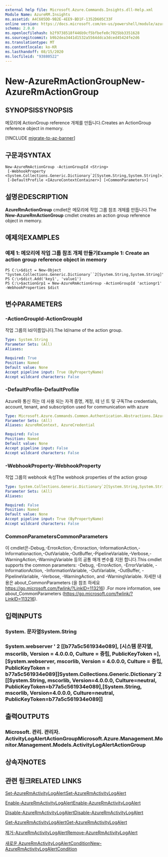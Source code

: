 ```yaml
---
external help file: Microsoft.Azure.Commands.Insights.dll-Help.xml
Module Name: AzureRM.Insights
ms.assetid: A4C605DD-9B2E-4EE9-BD1F-1352D605C33F
online version: https://docs.microsoft.com/en-us/powershell/module/azurerm.insights/new-azurermactiongroup
schema: 2.0.0
ms.openlocfilehash: b2f9738518f446b9cf5bfbefe0c7025bb3351628
ms.sourcegitcommit: b9b2dea3441d1532a5564ddca3dced45424fe2d6
ms.translationtype: MT
ms.contentlocale: ko-KR
ms.lasthandoff: 08/15/2020
ms.locfileid: "93880522"
---
```

# <span data-ttu-id="411c3-101">New-AzureRmActionGroup</span><span class="sxs-lookup"><span data-stu-id="411c3-101">New-AzureRmActionGroup</span></span>

## <span data-ttu-id="411c3-102">SYNOPSIS</span><span class="sxs-lookup"><span data-stu-id="411c3-102">SYNOPSIS</span></span>
<span data-ttu-id="411c3-103">메모리에 ActionGroup reference 개체를 만듭니다.</span><span class="sxs-lookup"><span data-stu-id="411c3-103">Creates an ActionGroup reference object in memory.</span></span>

[!INCLUDE [migrate-to-az-banner](../../includes/migrate-to-az-banner.md)]

## <span data-ttu-id="411c3-104">구문과</span><span class="sxs-lookup"><span data-stu-id="411c3-104">SYNTAX</span></span>

```
New-AzureRmActionGroup -ActionGroupId <String>
 [-WebhookProperty <System.Collections.Generic.Dictionary`2[System.String,System.String]>]
 [-DefaultProfile <IAzureContextContainer>] [<CommonParameters>]
```

## <span data-ttu-id="411c3-105">설명은</span><span class="sxs-lookup"><span data-stu-id="411c3-105">DESCRIPTION</span></span>
<span data-ttu-id="411c3-106">**AzureRmActionGroup** cmdlet은 메모리에 작업 그룹 참조 개체를 만듭니다.</span><span class="sxs-lookup"><span data-stu-id="411c3-106">The **New-AzureRmActionGroup** cmdlet creates an action group reference object in memory.</span></span>

## <span data-ttu-id="411c3-107">예제의</span><span class="sxs-lookup"><span data-stu-id="411c3-107">EXAMPLES</span></span>

### <span data-ttu-id="411c3-108">예제 1: 메모리에 작업 그룹 참조 개체 만들기</span><span class="sxs-lookup"><span data-stu-id="411c3-108">Example 1: Create an action group reference object in memory</span></span>
```
PS C:\>$dict = New-Object "System.Collections.Generic.Dictionary``2[System.String,System.String]"
PS C:\>$dict.Add('key1', 'value1')
PS C:\>$actionGrp1 = New-AzureRmActionGroup -ActionGroupId 'actiongr1' -WebhookProperties $dict
```

## <span data-ttu-id="411c3-109">변수</span><span class="sxs-lookup"><span data-stu-id="411c3-109">PARAMETERS</span></span>

### <span data-ttu-id="411c3-110">-ActionGroupId</span><span class="sxs-lookup"><span data-stu-id="411c3-110">-ActionGroupId</span></span>
<span data-ttu-id="411c3-111">작업 그룹의 Id/이름입니다.</span><span class="sxs-lookup"><span data-stu-id="411c3-111">The Id/name of the action group.</span></span>

```yaml
Type: System.String
Parameter Sets: (All)
Aliases:

Required: True
Position: Named
Default value: None
Accept pipeline input: True (ByPropertyName)
Accept wildcard characters: False
```

### <span data-ttu-id="411c3-112">-DefaultProfile</span><span class="sxs-lookup"><span data-stu-id="411c3-112">-DefaultProfile</span></span>
<span data-ttu-id="411c3-113">Azure와 통신 하는 데 사용 되는 자격 증명, 계정, 테 넌 트 및 구독</span><span class="sxs-lookup"><span data-stu-id="411c3-113">The credentials, account, tenant, and subscription used for communication with azure</span></span>

```yaml
Type: Microsoft.Azure.Commands.Common.Authentication.Abstractions.IAzureContextContainer
Parameter Sets: (All)
Aliases: AzureRmContext, AzureCredential

Required: False
Position: Named
Default value: None
Accept pipeline input: False
Accept wildcard characters: False
```

### <span data-ttu-id="411c3-114">-WebhookProperty</span><span class="sxs-lookup"><span data-stu-id="411c3-114">-WebhookProperty</span></span>
<span data-ttu-id="411c3-115">작업 그룹의 webhook 속성</span><span class="sxs-lookup"><span data-stu-id="411c3-115">The webhook properties of the action group</span></span>

```yaml
Type: System.Collections.Generic.Dictionary`2[System.String,System.String]
Parameter Sets: (All)
Aliases:

Required: False
Position: Named
Default value: None
Accept pipeline input: True (ByPropertyName)
Accept wildcard characters: False
```

### <span data-ttu-id="411c3-116">CommonParameters</span><span class="sxs-lookup"><span data-stu-id="411c3-116">CommonParameters</span></span>
<span data-ttu-id="411c3-117">이 cmdlet은-Debug,-ErrorAction,-Erroraction,-InformationAction,-Informationaction,-OutVariable,-OutBuffer,-PipelineVariable,-Verbose,-WarningAction,-WarningVariable 등의 공통 매개 변수를 지원 합니다.</span><span class="sxs-lookup"><span data-stu-id="411c3-117">This cmdlet supports the common parameters: -Debug, -ErrorAction, -ErrorVariable, -InformationAction, -InformationVariable, -OutVariable, -OutBuffer, -PipelineVariable, -Verbose, -WarningAction, and -WarningVariable.</span></span> <span data-ttu-id="411c3-118">자세한 내용은 about_CommonParameters (을 참조 하세요 https://go.microsoft.com/fwlink/?LinkID=113216) .</span><span class="sxs-lookup"><span data-stu-id="411c3-118">For more information, see about_CommonParameters (https://go.microsoft.com/fwlink/?LinkID=113216).</span></span>

## <span data-ttu-id="411c3-119">입력</span><span class="sxs-lookup"><span data-stu-id="411c3-119">INPUTS</span></span>

### <span data-ttu-id="411c3-120">System. 문자열</span><span class="sxs-lookup"><span data-stu-id="411c3-120">System.String</span></span>

### <span data-ttu-id="411c3-121">System.webserver ' 2 [[b77a5c561934e089], [시스템 문자열, mscorlib, Version = 4.0.0.0, Culture = 중립, PublicKeyToken =], [System.webserver, mscorlib, Version = 4.0.0.0, Culture = 중립, PublicKeyToken = b77a5c561934e089]]</span><span class="sxs-lookup"><span data-stu-id="411c3-121">System.Collections.Generic.Dictionary\`2[[System.String, mscorlib, Version=4.0.0.0, Culture=neutral, PublicKeyToken=b77a5c561934e089],[System.String, mscorlib, Version=4.0.0.0, Culture=neutral, PublicKeyToken=b77a5c561934e089]]</span></span>

## <span data-ttu-id="411c3-122">출력</span><span class="sxs-lookup"><span data-stu-id="411c3-122">OUTPUTS</span></span>

### <span data-ttu-id="411c3-123">Microsoft. 관리. 관리자. ActivityLogAlertActionGroup</span><span class="sxs-lookup"><span data-stu-id="411c3-123">Microsoft.Azure.Management.Monitor.Management.Models.ActivityLogAlertActionGroup</span></span>

## <span data-ttu-id="411c3-124">상속자</span><span class="sxs-lookup"><span data-stu-id="411c3-124">NOTES</span></span>

## <span data-ttu-id="411c3-125">관련 링크</span><span class="sxs-lookup"><span data-stu-id="411c3-125">RELATED LINKS</span></span>

[<span data-ttu-id="411c3-126">Set-AzureRmActivityLogAlert</span><span class="sxs-lookup"><span data-stu-id="411c3-126">Set-AzureRmActivityLogAlert</span></span>](./Set-AzureRmActivityLogAlert.md)

[<span data-ttu-id="411c3-127">Enable-AzureRmActivityLogAlert</span><span class="sxs-lookup"><span data-stu-id="411c3-127">Enable-AzureRmActivityLogAlert</span></span>](./Enable-AzureRmActivityLogAlert.md)

[<span data-ttu-id="411c3-128">Disable-AzureRmActivityLogAlert</span><span class="sxs-lookup"><span data-stu-id="411c3-128">Disable-AzureRmActivityLogAlert</span></span>](./Disable-AzureRmActivityLogAlert.md)

[<span data-ttu-id="411c3-129">Get-AzureRmActivityLogAlert</span><span class="sxs-lookup"><span data-stu-id="411c3-129">Get-AzureRmActivityLogAlert</span></span>](./Get-AzureRmActivityLogAlert.md)

[<span data-ttu-id="411c3-130">제거-AzureRmActivityLogAlert</span><span class="sxs-lookup"><span data-stu-id="411c3-130">Remove-AzureRmActivityLogAlert</span></span>](./Remove-AzureRmActivityLogAlert.md)

[<span data-ttu-id="411c3-131">새로운 AzureRmActivityLogAlertCondition</span><span class="sxs-lookup"><span data-stu-id="411c3-131">New-AzureRmActivityLogAlertCondition</span></span>](./Get-AzureRmActivityLogAlertCondition.md)

